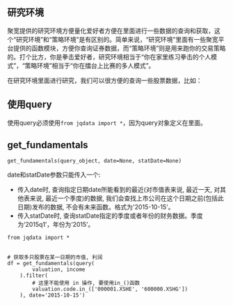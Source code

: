 ## 研究环境

聚宽提供的研究环境方便量化爱好者方便在里面进行一些数据的查询和获取，这个“研究环境”和“策略环境”是有区别的。简单来说，“研究环境”里面有一些聚宽平台提供的函数模块，方便你查询证券数据，而“策略环境”则是用来跑你的交易策略的。打个比方，你是拳击爱好者，研究环境相当于“你在家里练习拳击的个人模式”，“策略环境”相当于“你在擂台上比赛的多人模式”。

在研究环境里面进行研究，我们可以很方便的查询一些股票数据，比如：


## 使用query

使用query必须使用`from jqdata import *`，因为query对象定义在里面。


## get_fundamentals

```
get_fundamentals(query_object, date=None, statDate=None)
```

date和statDate参数只能传入一个:

- 传入date时, 查询指定日期date所能看到的最近(对市值表来说, 最近一天, 对其他表来说, 最近一个季度)的数据, 我们会查找上市公司在这个日期之前(包括此日期)发布的数据, 不会有未来函数。格式为'2015-10-15'。
- 传入statDate时, 查询statDate指定的季度或者年份的财务数据。季度为‘2015q1’，年份为‘2015’。

```
from jqdata import *


# 获取多只股票在某一日期的市值, 利润
df = get_fundamentals(query(
        valuation, income
    ).filter(
        # 这里不能使用 in 操作, 要使用in_()函数
        valuation.code.in_(['000001.XSHE', '600000.XSHG'])
    ), date='2015-10-15')
```
